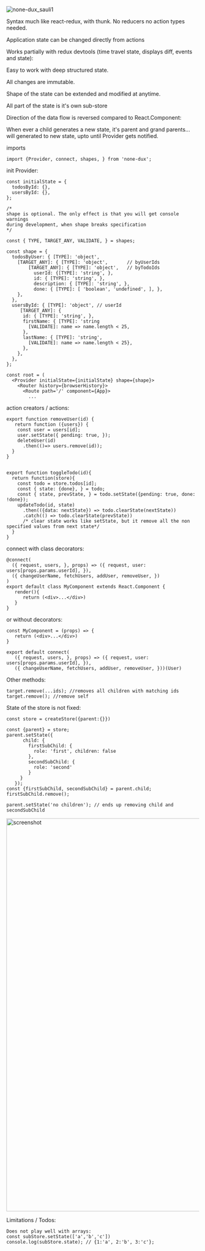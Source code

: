 
![none-dux_sauli1](https://cloud.githubusercontent.com/assets/11061511/26650375/de9cf298-4651-11e7-9af2-b71a51db3e95.jpg)

Syntax much like react-redux, with thunk.
No reducers no action types needed.

Application state can be changed directly from actions 

Works partially with redux devtools (time travel state, displays diff, events and state):

Easy to work with deep structured state.

All changes are immutable.

Shape of the state can be extended and modified at anytime.  

All part of the state is it's own sub-store

Direction of the data flow is reversed compared to React.Component: 

When ever a child generates a new state, it's parent and grand parents... will generated to new state, upto until Provider gets notified.

imports
```
import {Provider, connect, shapes, } from 'none-dux';
```

init Provider:
```
const initialState = {
  todosById: {},
  usersById: {},
};

/*
shape is optional. The only effect is that you will get console warnings 
during development, when shape breaks specification
*/

const { TYPE, TARGET_ANY, VALIDATE, } = shapes;

const shape = {
  todosByUser: { [TYPE]: 'object',
    [TARGET_ANY]: { [TYPE]: 'object',       // byUserIds 
        [TARGET_ANY]: { [TYPE]: 'object',   // byTodoIds
          userId: {[TYPE]: 'string', },
          id: { [TYPE]: 'string', },
          description: { [TYPE]: 'string', },
          done: { [TYPE]: [ 'boolean', 'undefined', ], },
    },
  },
  usersById: { [TYPE]: 'object', // userId
     [TARGET_ANY]: {
      id: { [TYPE]: 'string', },
      firstName: { [TYPE]: 'string
        [VALIDATE]: name => name.length < 25, 
      },
      lastName: { [TYPE]: 'string', 
        [VALIDATE]: name => name.length < 25}, 
      },     
    },
  },
};

const root = (
  <Provider initialState={initialState} shape={shape}>
    <Router history={browserHistory}>
      <Route path='/' component={App}>
        ...

```

action creators / actions:
```
export function removeUser(id) {
   return function ({users}) {
    const user = users[id];
    user.setState({ pending: true, });
    deleteUser(id)
      .then(()=> users.remove(id)); 
  }
}


export function toggleTodo(id){
  return function(store){
    const todo = store.todos[id];
    const { state: {done}, } = todo;
    const { state, prevState, } = todo.setState({pending: true, done: !done});
    updateTodo(id, state)
      .then(({data: nextState}) => todo.clearState(nextState))
      .catch(() => todo.clearState(prevState))
      /* clear state works like setState, but it remove all the non specified values from next state*/
  }
}
```

connect with class decorators:
```
@connect(
  ({ request, users, }, props) => ({ request, user: users[props.params.userId], }),
  ({ changeUserName, fetchUsers, addUser, removeUser, })
)
export default class MyComponent extends React.Component {
   render(){
      return (<div>...</div>)
   }
}
```
or without decorators:
```
const MyComponent = (props) => {
   return (<div>...</div>) 
}

export default connect(
   ({ request, users, }, props) => ({ request, user: users[props.params.userId], }),
   ({ changeUserName, fetchUsers, addUser, removeUser, }))(User)
```

Other methods:
```
target.remove(...ids); //removes all children with matching ids
target.remove(); //remove self
```

State of the store is not fixed:

```
const store = createStore({parent:{}})

const {parent} = store;
parent.setState({
      child: {
        firstSubChild: {
          role: 'first', children: false
        },
        secondSubChild: {
          role: 'second'
        }
     }
   });
const {firstSubChild, secondSubChild} = parent.child;
firstSubChild.remove(); 

parent.setState('no children'); // ends up removing child and secondSubChild
```

<img width="1025" alt="screenshot" src="https://cloud.githubusercontent.com/assets/11061511/26591980/0a8fe422-4568-11e7-93cc-1d083640a6ca.png">

Limitations / Todos:
```
Does not play well with arrays:
const subStore.setState(['a','b','c'])
console.log(subStore.state); // {1:'a', 2:'b', 3:'c'};
```
